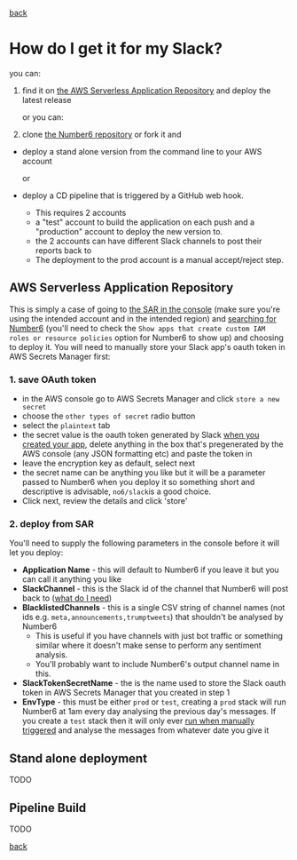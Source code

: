 [back](./)

# How do I get it for my Slack?

you can:

1. find it on [the AWS Serverless Application Repository](https://eu-west-1.console.aws.amazon.com/lambda/home?region=eu-west-1#/create/app?applicationId=arn:aws:serverlessrepo:eu-west-1:805721357281:applications/Number6) and deploy the latest release

   or you can:

2. clone [the Number6 repository](https://github.com/Number6App/Number6) or fork it and 

- deploy a stand alone version from the command line to your AWS account

  or

- deploy a CD pipeline that is triggered by a GitHub web hook. 

  - This requires 2 accounts
  - a "test" account to build the application on each push and a "production" account to deploy the new version to. 
  - the 2 accounts can have different Slack channels to post their reports back to
  - The deployment to the prod account is a manual accept/reject step.

## AWS Serverless Application Repository

This is simply a case of going to [the SAR in the console](https://aws.amazon.com/serverless/serverlessrepo/) (make sure you're using the intended account and in the intended region) and [searching for Number6](https://eu-west-1.console.aws.amazon.com/lambda/home?region=eu-west-1#/create/app?applicationId=arn:aws:serverlessrepo:eu-west-1:805721357281:applications/Number6) (you'll need to check the `Show apps that create custom IAM roles or resource policies` option for Number6 to show up) and choosing to deploy it. You will need to manually store your Slack app's oauth token in AWS Secrets Manager first:

### 1. save OAuth token

- in the AWS console go to AWS Secrets Manager and click `store a new secret`
- choose the `other types of secret` radio button
- select the `plaintext` tab
- the secret value is the oauth token generated by Slack [when you created your app](./what_do_i_need.md), delete anything in the box that's pregenerated by the AWS console (any JSON formatting etc) and paste the token in
- leave the encryption key as default, select next
- the secret name can be anything you like but it will be a parameter passed to Number6 when you deploy it so something short and descriptive is advisable, `no6/slack`is a good choice.
- Click next, review the details and click 'store'

### 2. deploy from SAR

You'll need to supply the following parameters in the console before it will let you deploy:

- **Application Name** - this will default to Number6 if you leave it but you can call it anything you like
- **SlackChannel** - this is the Slack id of the channel that Number6 will post back to ([what do I need](./what_do_i_need.md))
- **BlacklistedChannels** - this is a single CSV string of channel names (not ids e.g. `meta,announcements,trumptweets`) that shouldn't be analysed by Number6
  - This is useful if you have channels with just bot traffic or something similar where it doesn't make sense to perform any sentiment analysis. 
  - You'll probably want to include Number6's output channel name in this.
- **SlackTokenSecretName** - the is the name used to store the Slack oauth token in AWS Secrets Manager that you created in step 1
- **EnvType** - this must be either `prod` or `test`, creating a `prod` stack will run Number6 at 1am every day analysing the previous day's messages. If you create a `test` stack then it will only ever [run when manually triggered](./how_do_i_test_it.md) and analyse the messages from whatever date you give it

## Stand alone deployment

TODO

## Pipeline Build

TODO

[back](./)